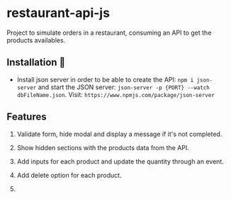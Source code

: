 # restaurant-api-js
Project to simulate orders in a restaurant, consuming an API to get the products availables. 

## Installation 🔧

- Install json server in order to be able to create the API: `npm i json-server` and start the JSON server: `json-server -p {PORT} --watch dbFileName.json`. 
  Visit: `https://www.npmjs.com/package/json-server`

## Features

1. Validate form, hide modal and display a message if it's not completed.

2. Show hidden sections with the products data from the API.

3. Add inputs for each product and update the quantity through an event.

4. Add delete option for each product.

5. 

